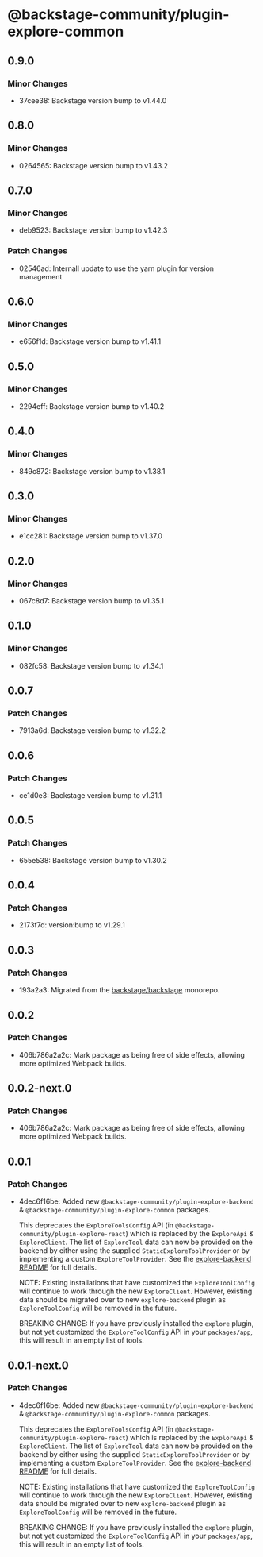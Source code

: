 # @backstage-community/plugin-explore-common

## 0.9.0

### Minor Changes

- 37cee38: Backstage version bump to v1.44.0

## 0.8.0

### Minor Changes

- 0264565: Backstage version bump to v1.43.2

## 0.7.0

### Minor Changes

- deb9523: Backstage version bump to v1.42.3

### Patch Changes

- 02546ad: Internall update to use the yarn plugin for version management

## 0.6.0

### Minor Changes

- e656f1d: Backstage version bump to v1.41.1

## 0.5.0

### Minor Changes

- 2294eff: Backstage version bump to v1.40.2

## 0.4.0

### Minor Changes

- 849c872: Backstage version bump to v1.38.1

## 0.3.0

### Minor Changes

- e1cc281: Backstage version bump to v1.37.0

## 0.2.0

### Minor Changes

- 067c8d7: Backstage version bump to v1.35.1

## 0.1.0

### Minor Changes

- 082fc58: Backstage version bump to v1.34.1

## 0.0.7

### Patch Changes

- 7913a6d: Backstage version bump to v1.32.2

## 0.0.6

### Patch Changes

- ce1d0e3: Backstage version bump to v1.31.1

## 0.0.5

### Patch Changes

- 655e538: Backstage version bump to v1.30.2

## 0.0.4

### Patch Changes

- 2173f7d: version:bump to v1.29.1

## 0.0.3

### Patch Changes

- 193a2a3: Migrated from the [backstage/backstage](https://github.com/backstage/backstage) monorepo.

## 0.0.2

### Patch Changes

- 406b786a2a2c: Mark package as being free of side effects, allowing more optimized Webpack builds.

## 0.0.2-next.0

### Patch Changes

- 406b786a2a2c: Mark package as being free of side effects, allowing more optimized Webpack builds.

## 0.0.1

### Patch Changes

- 4dec6f16be: Added new `@backstage-community/plugin-explore-backend` & `@backstage-community/plugin-explore-common` packages.

  This deprecates the `ExploreToolsConfig` API (in `@backstage-community/plugin-explore-react`) which is replaced by the `ExploreApi` & `ExploreClient`. The list of `ExploreTool` data can now be provided on the backend by either using the supplied `StaticExploreToolProvider` or by implementing a custom `ExploreToolProvider`. See the [explore-backend README](https://github.com/backstage/backstage/blob/master/plugins/explore-backend/README.md) for full details.

  NOTE: Existing installations that have customized the `ExploreToolConfig` will continue to work through the new `ExploreClient`. However, existing data should be migrated over to new `explore-backend` plugin as `ExploreToolConfig` will be removed in the future.

  BREAKING CHANGE: If you have previously installed the `explore` plugin, but not yet customized the `ExploreToolConfig` API in your `packages/app`, this will result in an empty list of tools.

## 0.0.1-next.0

### Patch Changes

- 4dec6f16be: Added new `@backstage-community/plugin-explore-backend` & `@backstage-community/plugin-explore-common` packages.

  This deprecates the `ExploreToolsConfig` API (in `@backstage-community/plugin-explore-react`) which is replaced by the `ExploreApi` & `ExploreClient`. The list of `ExploreTool` data can now be provided on the backend by either using the supplied `StaticExploreToolProvider` or by implementing a custom `ExploreToolProvider`. See the [explore-backend README](https://github.com/backstage/backstage/blob/master/plugins/explore-backend/README.md) for full details.

  NOTE: Existing installations that have customized the `ExploreToolConfig` will continue to work through the new `ExploreClient`. However, existing data should be migrated over to new `explore-backend` plugin as `ExploreToolConfig` will be removed in the future.

  BREAKING CHANGE: If you have previously installed the `explore` plugin, but not yet customized the `ExploreToolConfig` API in your `packages/app`, this will result in an empty list of tools.

